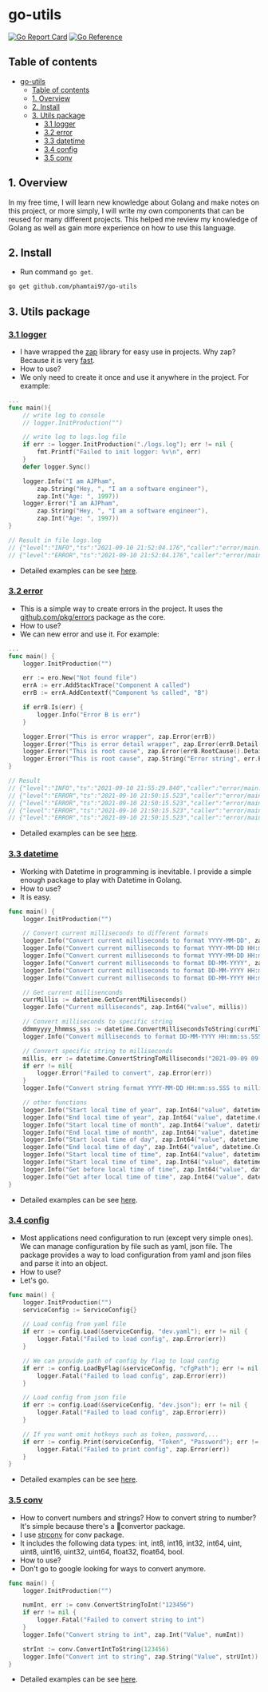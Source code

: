 # go-utils
[![Go Report Card](https://goreportcard.com/badge/github.com/phamtai97/go-utils)](https://goreportcard.com/report/github.com/phamtai97/go-utils) [![Go Reference](https://pkg.go.dev/badge/github.com/phamtai97/go-utils.svg)](https://pkg.go.dev/github.com/phamtai97/go-utils)

## Table of contents
- [go-utils](#go-utils)
  - [Table of contents](#table-of-contents)
  - [1. Overview](#1-overview)
  - [2. Install](#2-install)
  - [3. Utils package](#3-utils-package)
    - [3.1 logger](#31-logger)
    - [3.2 error](#32-error)
    - [3.3 datetime](#33-datetime)
    - [3.4 config](#34-config)
    - [3.5 conv](#35-conv)
## 1. Overview
In my free time, I will learn new knowledge about Golang and make notes on this project, or more simply, I will write my own components that can be reused for many different projects. This helped me review my knowledge of Golang as well as gain more experience on how to use this language.

## 2. Install
- Run command `go get`.

```sh
go get github.com/phamtai97/go-utils
```
## 3. Utils package
### [3.1 logger](./utils/logger/logger.go) 
- I have wrapped the [zap](https://github.com/uber-go/zap) library for easy use in projects. Why zap? Because it is very [fast](https://github.com/uber-go/zap#performance).
- How to use?
- We only need to create it once and use it anywhere in the project. For example:

```go
...
func main(){
    // write log to console
    // logger.InitProduction("")

    // write log to logs.log file
    if err := logger.InitProduction("./logs.log"); err != nil {
        fmt.Printf("Failed to init logger: %v\n", err)
    }
    defer logger.Sync()

    logger.Info("I am AJPham",
        zap.String("Hey, ", "I am a software engineer"),
        zap.Int("Age: ", 1997))
    logger.Error("I am AJPham",
        zap.String("Hey, ", "I am a software engineer"),
        zap.Int("Age: ", 1997))
}

// Result in file logs.log
// {"level":"INFO","ts":"2021-09-10 21:52:04.176","caller":"error/main.go:65","msg":"I am AJPham","Hey, ":"I am a software engineer","Age: ":1997}
// {"level":"ERROR","ts":"2021-09-10 21:52:04.176","caller":"error/main.go:69","msg":"I am AJPham","Hey, ":"I am a software engineer","Age: ":1997,"stacktrace":"main.main\n\t/Users/Documents/github/go-utils/cmd/error/main.go:69\nruntime.main\n\t/usr/local/Cellar/go@1.13/1.13.11/libexec/src/runtime/proc.go:203"}
```

- Detailed examples can be see [here](cmd/logger/main.go).

### [3.2 error](./utils/error/error.go)
- This is a simple way to create errors in the project. It uses the [github.com/pkg/errors](https://github.com/pkg/errors) package as the core.
- How to use?
- We can new error and use it. For example:

```go
...
func main() {
    logger.InitProduction("")

    err := ero.New("Not found file")
    errA := err.AddStackTrace("Component A called")
    errB := errA.AddContextf("Component %s called", "B")

    if errB.Is(err) {
        logger.Info("Error B is err")
    }

    logger.Error("This is error wrapper", zap.Error(errB))
    logger.Error("This is error detail wrapper", zap.Error(errB.Detail()))
    logger.Error("This is root cause", zap.Error(errB.RootCause().Detail()))
    logger.Error("This is root cause", zap.String("Error string", err.Error()))
}

// Result
// {"level":"INFO","ts":"2021-09-10 21:55:29.840","caller":"error/main.go:66","msg":"Error B is err"}
// {"level":"ERROR","ts":"2021-09-10 21:50:15.523","caller":"error/main.go:65","msg":"This is error wrapper","error":"Component B called: Component A called: Not found file","stacktrace":"main.main\n\t/Users/Documents/github/go-utils/cmd/error/main.go:65\nruntime.main\n\t/usr/local/Cellar/go@1.13/1.13.11/libexec/src/runtime/proc.go:203"}
// {"level":"ERROR","ts":"2021-09-10 21:50:15.523","caller":"error/main.go:66","msg":"This is error detail wrapper","error":"Component B called: Component A called: Not found file","errorVerbose":"Not found file\ngo-utils/utils/error.New\n\t/Users/Documents/github/go-utils/utils/error/error.go:17\nmain.main\n\t/Users/Documents/github/go-utils/cmd/error/main.go:61\nruntime.main\n\t/usr/local/Cellar/go@1.13/1.13.11/libexec/src/runtime/proc.go:203\nruntime.goexit\n\t/usr/local/Cellar/go@1.13/1.13.11/libexec/src/runtime/asm_amd64.s:1357\nComponent A called\ngo-utils/utils/error.(*ErrorWrapper).AddStackTrace\n\t/Users/Documents/github/go-utils/utils/error/error.go:47\nmain.main\n\t/Users/Documents/github/go-utils/cmd/error/main.go:62\nruntime.main\n\t/usr/local/Cellar/go@1.13/1.13.11/libexec/src/runtime/proc.go:203\nruntime.goexit\n\t/usr/local/Cellar/go@1.13/1.13.11/libexec/src/runtime/asm_amd64.s:1357\nComponent B called","stacktrace":"main.main\n\t/Users/Documents/github/go-utils/cmd/error/main.go:66\nruntime.main\n\t/usr/local/Cellar/go@1.13/1.13.11/libexec/src/runtime/proc.go:203"}
// {"level":"ERROR","ts":"2021-09-10 21:50:15.523","caller":"error/main.go:67","msg":"This is root cause","error":"Not found file","errorVerbose":"Not found file\ngo-utils/utils/error.New\n\t/Users/Documents/github/go-utils/utils/error/error.go:17\nmain.main\n\t/Users/Documents/github/go-utils/cmd/error/main.go:61\nruntime.main\n\t/usr/local/Cellar/go@1.13/1.13.11/libexec/src/runtime/proc.go:203\nruntime.goexit\n\t/usr/local/Cellar/go@1.13/1.13.11/libexec/src/runtime/asm_amd64.s:1357","stacktrace":"main.main\n\t/Users/Documents/github/go-utils/cmd/error/main.go:67\nruntime.main\n\t/usr/local/Cellar/go@1.13/1.13.11/libexec/src/runtime/proc.go:203"}
// {"level":"ERROR","ts":"2021-09-10 21:50:15.523","caller":"error/main.go:68","msg":"This is root cause","Error string":"Not found file","stacktrace":"main.main\n\t/Users/Documents/github/go-utils/cmd/error/main.go:68\nruntime.main\n\t/usr/local/Cellar/go@1.13/1.13.11/libexec/src/runtime/proc.go:203"}
```

- Detailed examples can be see [here](cmd/error/main.go).

### [3.3 datetime](./utils/datetime/datetime.go)
- Working with Datetime in programming is inevitable. I provide a simple enough package to play with Datetime in Golang.
- How to use?
- It is easy.

```go
func main() {
    logger.InitProduction("")

    // Convert current milliseconds to different formats
    logger.Info("Convert current milliseconds to format YYYY-MM-DD", zap.String("value", datetime.ConvertCurrentLocalTimeToString(datetime.YYYY_MM_DD)))
    logger.Info("Convert current milliseconds to format YYYY-MM-DD HH:mm:ss", zap.String("value", datetime.ConvertCurrentLocalTimeToString(datetime.YYYY_MM_DD_HH_MM_SS)))
    logger.Info("Convert current milliseconds to format YYYY-MM-DD HH:mm:ss.SSS", zap.String("value", datetime.ConvertCurrentLocalTimeToString(datetime.YYYY_MM_DD_HH_MM_SS_SSS)))
    logger.Info("Convert current milliseconds to format DD-MM-YYYY", zap.String("value", datetime.ConvertCurrentLocalTimeToString(datetime.DD_MM_YYYY)))
    logger.Info("Convert current milliseconds to format DD-MM-YYYY HH:mm:ss", zap.String("value", datetime.ConvertCurrentLocalTimeToString(datetime.DD_MM_YYYY_HH_MM_SS)))
    logger.Info("Convert current milliseconds to format DD-MM-YYYY HH:mm:ss.SSS", zap.String("value", datetime.ConvertCurrentLocalTimeToString(datetime.DD_MM_YYYY_HH_MM_SS_SSS)))

    // Get current millisenconds
    currMillis := datetime.GetCurrentMiliseconds()
    logger.Info("Current milliseconds", zap.Int64("value", millis))

    // Convert milliseconds to specific string
    ddmmyyyy_hhmmss_sss := datetime.ConvertMillisecondsToString(currMillis, datetime.DD_MM_YYYY_HH_MM_SS_SSS)
    logger.Info("Convert milliseconds to format DD-MM-YYYY HH:mm:ss.SSS", zap.String("value", ddmmyyyy_hhmmss_sss))

    // Convert specific string to milliseconds
    millis, err := datetime.ConvertStringToMilliseconds("2021-09-09 09:09:09.999", datetime.YYYY_MM_DD_HH_MM_SS_SSS)
    if err != nil{
        logger.Error("Failed to convert", zap.Error(err))
    }
    logger.Info("Convert string format YYYY-MM-DD HH:mm:ss.SSS to millisecond", zap.Int64("value", millis))

    // other functions
    logger.Info("Start local time of year", zap.Int64("value", datetime.ConvertLocalTimeToMilliseconds(datetime.GetStartLocalTimeOfYear())))
    logger.Info("End local time of year", zap.Int64("value", datetime.ConvertLocalTimeToMilliseconds(datetime.GetEndLocalTimeOfYear())))
    logger.Info("Start local time of month", zap.Int64("value", datetime.ConvertLocalTimeToMilliseconds(datetime.GetStartLocalTimeOfMonth())))
    logger.Info("End local time of month", zap.Int64("value", datetime.ConvertLocalTimeToMilliseconds(datetime.GetEndLocalTimeOfMonth())))
    logger.Info("Start local time of day", zap.Int64("value", datetime.ConvertLocalTimeToMilliseconds(datetime.GetStartLocalTimeOfDay())))
    logger.Info("End local time of day", zap.Int64("value", datetime.ConvertLocalTimeToMilliseconds(datetime.GetEndLocalTimeOfDay())))
    logger.Info("Start local time of time", zap.Int64("value", datetime.ConvertLocalTimeToMilliseconds(datetime.GetStartLocalTimeOfTime(time.Now()))))
    logger.Info("Start local time of time", zap.Int64("value", datetime.ConvertLocalTimeToMilliseconds(datetime.GetEndLocalTimeOfTime(time.Now()))))
    logger.Info("Get before local time of time", zap.Int64("value", datetime.ConvertLocalTimeToMilliseconds(datetime.GetBeforeLocalTimeOfTime(time.Now(), 9, true))))
    logger.Info("Get after local time of time", zap.Int64("value", datetime.ConvertLocalTimeToMilliseconds(datetime.GetAfterLocalTimeOfTime(time.Now(), 9, false))))
}
```

- Detailed examples can be see [here](cmd/datetime/main.go).

### [3.4 config](./utils/config/config.go)
- Most applications need configuration to run (except very simple ones). We can manage configuration by file such as yaml, json file. The package provides a way to load configuration from yaml and json files and parse it into an object.
- How to use?
- Let's go.

```go
func main() {
    logger.InitProduction("")
    serviceConfig := ServiceConfig{}

    // Load config from yaml file
    if err := config.Load(&serviceConfig, "dev.yaml"); err != nil {
        logger.Fatal("Failed to load config", zap.Error(err))
    }

    // We can provide path of config by flag to load config
    if err := config.LoadByFlag(&serviceConfig, "cfgPath"); err != nil {
        logger.Fatal("Failed to load config", zap.Error(err))
    }

    // Load config from json file
    if err := config.Load(&serviceConfig, "dev.json"); err != nil {
        logger.Fatal("Failed to load config", zap.Error(err))
    }

    // If you want omit hotkeys such as token, password,...
    if err := config.Print(serviceConfig, "Token", "Password"); err != nil {
        logger.Fatal("Failed to print config", zap.Error(err))
    }
}
```
- Detailed examples can be see [here](./cmd/config/main.go).

### [3.5 conv](./utils/convertor/convertor.go)
- How to convert numbers and strings? How to convert string to number? It's simple because there's a convertor package.
- I use [strconv](https://pkg.go.dev/strconv) for conv package.
- It includes the following data types: int, int8, int16, int32, int64, uint, uint8, uint16, uint32, uint64, float32, float64, bool.
- How to use?
- Don't go to google looking for ways to convert anymore.

```go
func main() {
    logger.InitProduction("")

    numInt, err := conv.ConvertStringToInt("123456")
    if err != nil {
        logger.Fatal("Failed to convert string to int")
    }
    logger.Info("Convert string to int", zap.Int("Value", numInt))

    strInt := conv.ConvertIntToString(123456)
    logger.Info("Convert int to string", zap.String("Value", strUInt))
}
```

- Detailed examples can be see [here](./cmd/convertor/main.go).